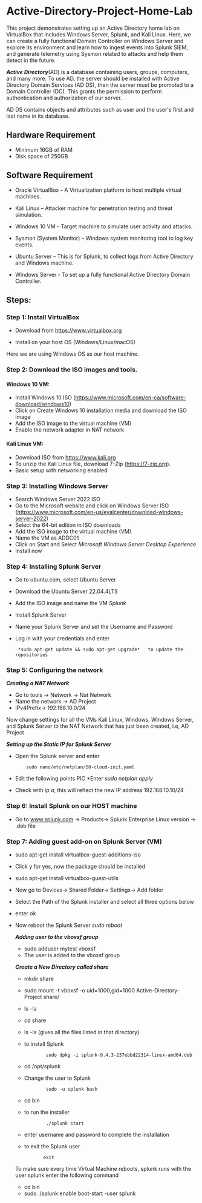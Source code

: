 # Active-Directory-Project-Home-Lab
This project demonstrates setting up an Active Directory home lab on VirtualBox that includes Windows Server, Splunk, and Kali Linux. Here, we can create a fully functional Domain Controller on Windows Server and explore its environment and learn how to ingest events into Splunk SIEM, and generate telemetry using Sysmon related to attacks and help them detect in the future. 

***Active Directory***(AD) is a database containing users, groups, computers, and many more. To use AD, the server should be installed with Active Directory Domain Services (AD DS), then the server must be promoted to a Domain Controller (DC). This grants the permission to perform authentication and authorization of our server. 

AD DS contains objects and attributes such as user and the user's first and last name in its database.

## Hardware Requirement
* Minimum 16GB of RAM
* Disk space of 250GB
## Software Requirement
* Oracle VirtualBox – A Virtualization platform to host multiple virtual machines.

* Kali Linux – Attacker machine for penetration testing and threat simulation.

* Windows 10 VM – Target machine to simulate user activity and attacks.

* Sysmon (System Monitor) – Windows system monitoring tool to log key events.

* Ubuntu Server – This is for Splunk, to collect logs from Active Directory and Windows machine.

* Windows Server - To set up a fully functional Active Directory Domain Controller.

## Steps:
### Step 1: Install VirtualBox
* Download from https://www.virtualbox.org

* Install on your host OS (Windows/Linux/macOS)

Here we are using Windows OS as our host machine.

### Step 2: Download the ISO images and tools.

#### Windows 10 VM:
* Install Windows 10 ISO (https://www.microsoft.com/en-ca/software-download/windows10)
* Click on Create Windows 10 installation media and download the ISO image
* Add the ISO image to the virtual machine (VM)
* Enable the network adapter in NAT network

#### Kali Linux VM:
* Download ISO from https://www.kali.org
* To unzip the Kali Linux file, download 7-Zip (https://7-zip.org).
* Basic setup with networking enabled

### Step 3: Installing Windows Server
* Search Windows Server 2022 ISO
* Go to the Microsoft website and click on Windows Server ISO (https://www.microsoft.com/en-us/evalcenter/download-windows-server-2022)
* Select the 64-bit edition in ISO downloads
* Add the ISO image to the virtual machine (VM)
* Name the VM as ADDC01
* Click on Start and Select *Microsoft Windows Server Desktop Experience*
* Install now

### Step 4: Installing Splunk Server
* Go to ubuntu.com, select Ubuntu Server
* Download the Ubuntu Server 22.04.4LTS
* Add the ISO image and name the VM *Splunk*
* Install Splunk Server
* Name your Splunk Server and set the Username and Password
* Log in with your credentials and enter

       *sudo apt-get update && sudo apt-get upgrade*   to update the repositories

### Step 5: Configuring the network

***Creating a NAT Network***
* Go to tools -> Network -> Nat Network
* Name the network -> AD Project
* IPv4Prefix-> 192.168.10.0/24

Now change settings for all the VMs Kali Linux, Windows, Windows Server, and Splunk Server to the NAT Network that has just been created, i.e, AD Project

***Setting up the Static IP for Splunk Server***

* Open the Splunk server and enter

          sudo nano/etc/netplan/50-cloud-init.yaml
* Edit the following points
            PIC
*Enter   *sudo netplan apply*
* Check with *ip a*, this will reflect the new IP address 192.168.10.10/24

### Step 6: Install Splunk on our HOST machine

* Go to www.splunk.com -> Products-> Splunk Enterprise Linux version -> .deb file

### Step 7: Adding guest add-on on Splunk Server (VM)

* sudo apt-get install virtualbox-guest-additions-iso
* Click y for yes, now the package should be installed
* sudo apt-get install virtualbox-guest-utils

* Now go to Devices-> Shared Folder-> Settings-> Add folder
* Select the Path of the Splunk installer and select all three options below
* enter ok
* Now reboot the Splunk Server *sudo reboot*

  ***Adding user to the vboxsf group***

    * sudo adduser mytest vboxsf
    * The user is added to the vboxsf group

  ***Create a New Directory called share***

  * mkdir share
  * sudo mount -t vboxsf -o uid=1000,gid=1000 Active-Directory-Project share/
  * ls -la
  * cd share
  * ls -la (gives all the files listed in that directory)
  * to install Splunk
    
                sudo dpkg -i splunk-9.4.3-237ebbd22314-linux-amd64.deb
  * cd /opt/splunk
  * Change the user to Splunk
    
                sudo -u splunk bash
  * cd bin
  * to run the installer
    
                ./splunk start
  * enter username and password to complete the installation
  *  to exit the Splunk user
    
                exit

   To make sure every time Virtual Machine reboots, splunk runs with the user splunk enter the following command 
  * cd bin
  * sudo ./splunk enable boot-start -user splunk 











